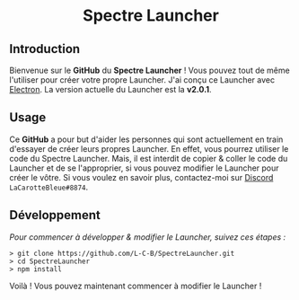  <h1 align="center">Spectre Launcher</h1>

## Introduction

Bienvenue sur le **GitHub** du **Spectre Launcher** ! Vous pouvez tout de même l'utiliser pour créer votre propre Launcher.
J'ai conçu ce Launcher avec [Electron](https://www.electronjs.org/). La version actuelle du Launcher est la **v2.0.1**.

## Usage

Ce **GitHub** a pour but d'aider les personnes qui sont actuellement en train d'essayer de créer leurs propres Launcher. En effet, vous pourrez utiliser le code du Spectre Launcher.
Mais, il est interdit de copier & coller le code du Launcher et de se l'approprier, si vous pouvez modifier le Launcher pour créer le vôtre. Si vous voulez en savoir plus, contactez-moi sur [Discord](https://discord.gg/) `LaCarotteBleue#8874`.

## Développement 

*Pour commencer à développer & modifier le Launcher, suivez ces étapes :*

```
> git clone https://github.com/L-C-B/SpectreLauncher.git
> cd SpectreLauncher
> npm install
```

Voilà ! Vous pouvez maintenant commencer à modifier le Launcher !
